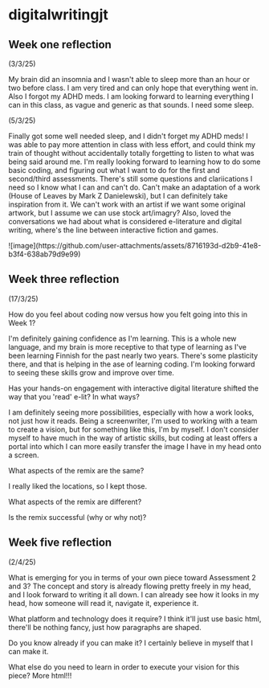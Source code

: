 # digitalwritingjt 
## Week one reflection 
(3/3/25)
<p>My brain did an insomnia and I wasn't able to sleep more than an hour or two before class. I am very tired and can only hope that everything went in. Also I forgot my ADHD meds. I am looking forward to learning everything I can in this class, as vague and generic as that sounds. I need some sleep.</p>

(5/3/25)
<p>Finally got some well needed sleep, and I didn't forget my ADHD meds! I was able to pay more attention in class with less effort, and could think my train of thought without accidentally totally forgetting to listen to what was being said around me. I'm really looking forward to learning how to do some basic coding, and figuring out what I want to do for the first and second/third assessments. There's still some questions and clariications I need so I know what I can and can't do. Can't make an adaptation of a work (House of Leaves by Mark Z Danielewski), but I can definitely take inspiration from it. We can't work with an artist if we want some original artwork, but I assume we can use stock art/imagry? Also, loved the conversations we had about what is considered e-literature and digital writing, where's the line between interactive fiction and games.</p>
![image](https://github.com/user-attachments/assets/8716193d-d2b9-41e8-b3f4-638ab79d9e99)



## Week three reflection
(17/3/25)

How do you feel about coding now versus how you felt going into this in Week 1?
<p>I'm definitely gaining confidence as I'm learning. This is a whole new language, and my brain is more receptive to that type of learning as I've been learning Finnish for the past nearly two years. There's some plasticity there, and that is helping in the ase of learning coding. I'm looking forward to seeing these skills grow and improve over time.</p>

Has your hands-on engagement with interactive digital literature shifted the way that you 'read' e-lit? In what ways?
<p>I am definitely seeing more possibilities, especially with how a work looks, not just how it reads. Being a screenwriter, I'm used to working with a team to create a vision, but for something like this, I'm by myself. I don't consider myself to have much in the way of artistic skills, but coding at least offers a portal into which I can more easily transfer the image I have in my head onto a screen.</p>

What aspects of the remix are the same?
<p> I really liked the locations, so I kept those.</p>
What aspects of the remix are different?
<p></p>
Is the remix successful (why or why not)?


## Week five reflection
(2/4/25)

What is emerging for you in terms of your own piece toward Assessment 2 and 3?
The concept and story is already flowing pretty freely in my head, and I look forward to writing it all down. I can already see how it looks in my head, how someone will read it, navigate it, experience it.

What platform and technology does it require?
I think it'll just use basic html, there'll be nothing fancy, just how paragraphs are shaped.

Do you know already if you can make it?
I certainly believe in myself that I can make it.

What else do you need to learn in order to execute your vision for this piece?
More html!!!
